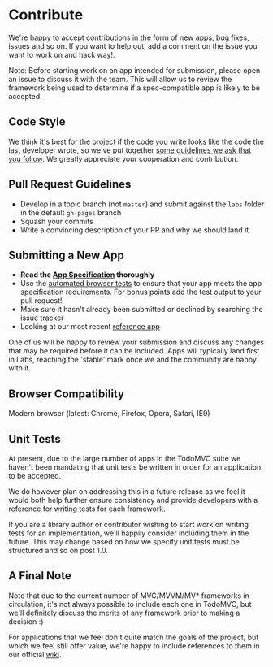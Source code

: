 # Contribute

We're happy to accept contributions in the form of new apps, bug fixes, issues and so on. If you want to help out, add a comment on the issue you want to work on and hack way!. 

Note: Before starting work on an app intended for submission, please open an issue to discuss it with the team. This will allow us to review the framework being used to determine if a spec-compatible app is likely to be accepted. 


## Code Style

We think it's best for the project if the code you write looks like the code the last developer wrote, so we've put together [some guidelines we ask that you follow](https://github.com/tastejs/todomvc/tree/gh-pages/codestyle.md). We greatly appreciate your cooperation and contribution.


## Pull Request Guidelines

- Develop in a topic branch (not `master`) and submit against the `labs` folder in the default `gh-pages` branch
- Squash your commits
- Write a convincing description of your PR and why we should land it


## Submitting a New App

- **Read the [App Specification](app-spec.md) thoroughly**
- Use the [automated browser tests](/browser-tests) to ensure that your app meets the app specification requirements. For bonus points add the test output to your pull request!
- Make sure it hasn't already been submitted or declined by searching the issue tracker
- Looking at our most recent [reference app](https://github.com/tastejs/todomvc/tree/gh-pages/architecture-examples/backbone)

One of us will be happy to review your submission and discuss any changes that may be required before it can be included. Apps will typically land first in Labs, reaching the 'stable' mark once we and the community are happy with it.


## Browser Compatibility

Modern browser (latest: Chrome, Firefox, Opera, Safari, IE9)


## Unit Tests

At present, due to the large number of apps in the TodoMVC suite we haven't been mandating that unit tests be written in order for an application to be accepted.

We do however plan on addressing this in a future release as we feel it would both help further ensure consistency and provide developers with a reference for writing tests for each framework.

If you are a library author or contributor wishing to start work on writing tests for an implementation, we'll happily consider including them in the future. This may change based on how we specify unit tests must be structured and so on post 1.0.


## A Final Note

Note that due to the current number of MVC/MVVM/MV* frameworks in circulation, it's not always possible to include each one in TodoMVC, but we'll definitely discuss the merits of any framework prior to making a decision :)

For applications that we feel don't quite match the goals of the project, but which we feel still offer value, we're happy to include references to them in our official [wiki](https://github.com/tastejs/todomvc/wiki/Other-implementations).
